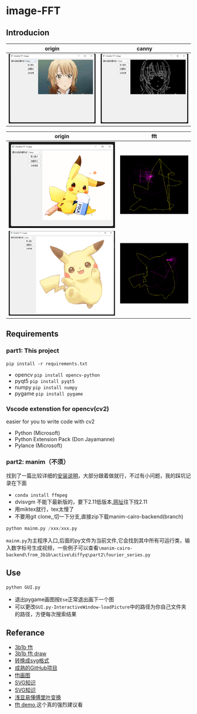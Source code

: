 # image-FFT

## Introducion

|origin|canny|
|:--:|:--:|
|![origin](https://raw.githubusercontent.com/learner-lu/picbed/master/202203010339386.png)|![fft](https://raw.githubusercontent.com/learner-lu/picbed/master/202203010340775.png)|

|origin|fft|
|:--:|:--:|
|![origin](https://raw.githubusercontent.com/learner-lu/picbed/master/202203010333845.png)|![fft](https://raw.githubusercontent.com/learner-lu/picbed/master/202203010334621.png)|
|![origin](https://raw.githubusercontent.com/learner-lu/picbed/master/202203010337157.png)|![fft](https://raw.githubusercontent.com/learner-lu/picbed/master/202203010338099.png)|

## Requirements

### part1: This project

```shell
pip install -r requirements.txt
```

- opencv `pip install opencv-python`
- pyqt5 `pip install pyqt5`
- numpy `pip install numpy`
- pygame `pip install pygame`

### Vscode extenstion for opencv(cv2)

easier for you to write code with cv2

- Python (Microsoft)
- Python Extension Pack (Don Jayamanne)
- Pylance (Microsoft)

### part2: manim（不须）

找到了一篇比较详细的[安装说明](https://zhuanlan.zhihu.com/p/354130270)，大部分跟着做就行，不过有小问题，我的踩坑记录在下面

- `conda install ffmpeg`
- dvisvgm 不能下最新版的，要下2.11低版本,[网址](https://github.com/mgieseki/dvisvgm/releases)往下找2.11
- 用miktex就行，tex太慢了
- 不要用git clone,,切一下分支,直接zip下载manim-cairo-backend(branch)

```python
python mainm.py /xxx/xxx.py
```

`mainm.py`为主程序入口,后面的py文件为当前文件,它会找到其中所有可运行类，输入数字标号生成视频，一些例子可以查看`\manim-cairo-backend\from_3b1b\active\diffyq\part2\fourier_series.py`

## Use

```python
python GUI.py
```

- 退出pygame画图按`Ese`正常退出画下一个图
- 可以更改`GUI.py-InteractiveWindow-loadPicture`中的路径为你自己文件夹的路径，方便每次搜索结果

## Referance

- [3b1b fft](https://www.bilibili.com/video/av19141078?from=search&seid=5255738869667352545&spm_id_from=333.337.0.0)
- [3b1b fft draw](https://www.bilibili.com/video/BV1vt411N7Ti/?spm_id_from=333.788.recommend_more_video.3)
- [转换成svg格式](https://zhuanlan.zhihu.com/p/398237689)
- [成熟的GitHub项目](https://github.com/ruanluyu/FourierCircleDrawing)
- [fft画图](https://github.com/VacantHusky/Fourier-2dLine-drawing)
- [SVG知识](https://zhuanlan.zhihu.com/p/96444730)
- [SVG知识](https://zhuanlan.zhihu.com/p/421624191)
- [浅显易懂傅里叶变换](https://blog.csdn.net/tMb8Z9Vdm66wH68VX1/article/details/123058897)
- [fft demo](https://www.jezzamon.com/fourier/zh-cn.html),这个真的强烈建议看
